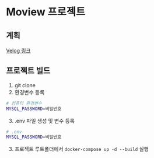 # Moview 프로젝트

## 계획

[Velog 링크](https://velog.io/@westreed/%EB%AA%A8%EB%B7%B0-%ED%94%84%EB%A1%9C%EC%A0%9D%ED%8A%B8-24.01.29)

## 프로젝트 빌드

1. git clone
2. 환경변수 등록
```bash
# 컴퓨터 환경변수
MYSQL_PASSWORD=비밀번호
```
3. .env 파일 생성 및 변수 등록
```bash
# .env
MYSQL_PASSWORD=비밀번호
```
3. 프로젝트 루트폴더에서 `docker-compose up -d --build` 실행